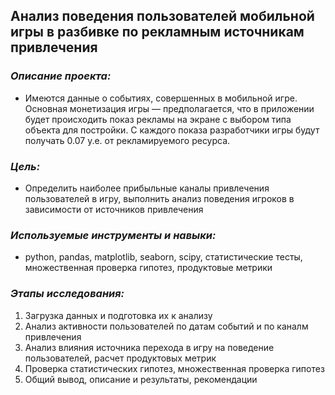 ## Анализ поведения пользователей мобильной игры в разбивке по рекламным источникам привлечения
### *Описание проекта:* 
- Имеются данные о событиях, совершенных в мобильной игре. Основная монетизация игры — предполагается, что в приложении будет происходить показ рекламы на экране с выбором типа объекта для постройки. С каждого показа разработчики игры будут получать 0.07 у.е. от рекламируемого ресурса.
### *Цель:* 
- Определить наиболее прибыльные каналы привлечения пользователей в игру, выполнить анализ поведения игроков в зависимости от источников привлечения
### *Используемые инструменты и навыки:* 
- python, pandas, matplotlib, seaborn, scipy, статистические тесты, множественная проверка гипотез, продуктовые метрики
### *Этапы исследования:*
1. Загрузка данных и подготовка их к анализу
2. Анализ активности пользователей по датам событий и по каналм привлечения
3. Анализ влияния источника перехода в игру на поведение пользователей, расчет продуктовых метрик
4. Проверка статистических гипотез, множественная проверка гипотез
5. Общий вывод, описание и результаты, рекомендации

